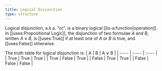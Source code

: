 ```yaml
---
title: Logical Disjunction
type: structure
---
```


Logical disjunction, a.k.a. "or", is a binary logical [[is-a:function|operation]]. In [[uses:Propositional Logic]], the disjunction of two formulae $A$ and $B$, written $A \lor B$, is [[uses:True]] if at least one of $A$ or $B$ is true, and [[uses:False]] otherwise.

The truth table for logical disjunction is:
| A     | B     | A ∨ B |
| :---- | :---- | :---- |
| True  | True  | True  |
| True  | False | True  |
| False | True  | True  |
| False | False | False |

